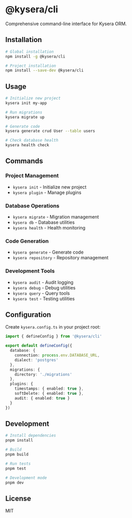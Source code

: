 # @kysera/cli

Comprehensive command-line interface for Kysera ORM.

## Installation

```bash
# Global installation
npm install -g @kysera/cli

# Project installation
npm install --save-dev @kysera/cli
```

## Usage

```bash
# Initialize new project
kysera init my-app

# Run migrations
kysera migrate up

# Generate code
kysera generate crud User --table users

# Check database health
kysera health check
```

## Commands

### Project Management
- `kysera init` - Initialize new project
- `kysera plugin` - Manage plugins

### Database Operations
- `kysera migrate` - Migration management
- `kysera db` - Database utilities
- `kysera health` - Health monitoring

### Code Generation
- `kysera generate` - Generate code
- `kysera repository` - Repository management

### Development Tools
- `kysera audit` - Audit logging
- `kysera debug` - Debug utilities
- `kysera query` - Query tools
- `kysera test` - Testing utilities

## Configuration

Create `kysera.config.ts` in your project root:

```typescript
import { defineConfig } from '@kysera/cli'

export default defineConfig({
  database: {
    connection: process.env.DATABASE_URL,
    dialect: 'postgres'
  },
  migrations: {
    directory: './migrations'
  },
  plugins: {
    timestamps: { enabled: true },
    softDelete: { enabled: true },
    audit: { enabled: true }
  }
})
```

## Development

```bash
# Install dependencies
pnpm install

# Build
pnpm build

# Run tests
pnpm test

# Development mode
pnpm dev
```

## License

MIT